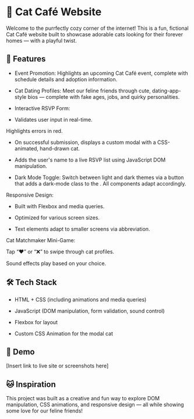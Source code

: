 # 🐾 Cat Café Website

Welcome to the purrfectly cozy corner of the internet! This is a fun, fictional Cat Café website built to showcase adorable cats looking for their forever homes — with a playful twist.

## 🌟 Features
* Event Promotion: Highlights an upcoming Cat Café event, complete with schedule details and adoption information.

* Cat Dating Profiles: Meet our feline friends through cute, dating-app-style bios — complete with fake ages, jobs, and quirky personalities.

* Interactive RSVP Form:

* Validates user input in real-time.

Highlights errors in red.

* On successful submission, displays a custom modal with a CSS-animated, hand-drawn cat.

* Adds the user's name to a live RSVP list using JavaScript DOM manipulation.

* Dark Mode Toggle: Switch between light and dark themes via a button that adds a dark-mode class to the <body>. All components adapt accordingly.

Responsive Design:

* Built with Flexbox and media queries.

* Optimized for various screen sizes.

* Text elements adapt to smaller screens via abbreviation.

Cat Matchmaker Mini-Game:

Tap “❤️” or “❌” to swipe through cat profiles.

Sound effects play based on your choice.

## 🛠️ Tech Stack
* HTML + CSS (including animations and media queries)

* JavaScript (DOM manipulation, form validation, sound control)

* Flexbox for layout

* Custom CSS Animation for the modal cat

## 📸 Demo
[Insert link to live site or screenshots here]

## 🐱 Inspiration
This project was built as a creative and fun way to explore DOM manipulation, CSS animations, and responsive design — all while showing some love for our feline friends!
